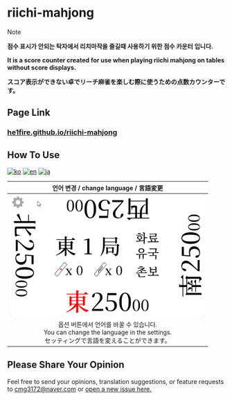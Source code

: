 # riichi-mahjong

> [!NOTE]
> **점수 표시가 안되는 탁자에서 리치마작을 즐길때 사용하기 위한 점수 카운터 입니다.**
> 
> **It is a score counter created for use when playing riichi mahjong on tables without score displays.**
> 
> **スコア表示ができない卓でリーチ麻雀を楽しむ際に使うための点数カウンターです。**

## Page Link

### [he1fire.github.io/riichi-mahjong](https://he1fire.github.io/riichi-mahjong)

## How To Use

[![ko](https://img.shields.io/badge/lang-ko-limegreen?style=for-the-badge)](README-ko.md) [![en](https://img.shields.io/badge/lang-en-blue?style=for-the-badge)](README-en.md) [![ja](https://img.shields.io/badge/lang-ja-red?style=for-the-badge)](README-ja.md)

|언어 변경 / change language / 言語変更|
|:---:|
|<img src="images/gl/change_lang.gif" width="450"/>|
|옵션 버튼에서 언어를 바꿀 수 있습니다.<br>You can change the language in the settings.<br>セッティングで言語を変えることができます。|

## Please Share Your Opinion

Feel free to send your opinions, translation suggestions, or feature requests to cmg3172@naver.com or [open a new issue here.](https://github.com/he1fire/riichi-mahjong/issues/new)